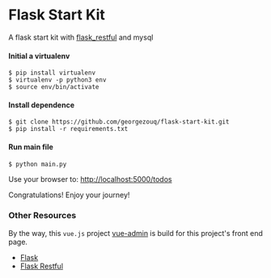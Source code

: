 # Flask Start Kit

A flask start kit with [flask_restful](https://github.com/flask-restful/flask-restful) and mysql

#### Initial a virtualenv

```
$ pip install virtualenv
$ virtualenv -p python3 env
$ source env/bin/activate
```

#### Install dependence

```
$ git clone https://github.com/georgezouq/flask-start-kit.git
$ pip install -r requirements.txt
```

#### Run main file

```
$ python main.py
```

Use your browser to: [http://localhost:5000/todos](http://localhost:5000/todos)

Congratulations! Enjoy your journey!

### Other Resources

By the way, this `vue.js` project [vue-admin](https://github.com/georgezouq/vue-admin) is build for this project's front end page.

- [Flask](http://flask.pocoo.org/)
- [Flask Restful](https://github.com/flask-restful/flask-restful)